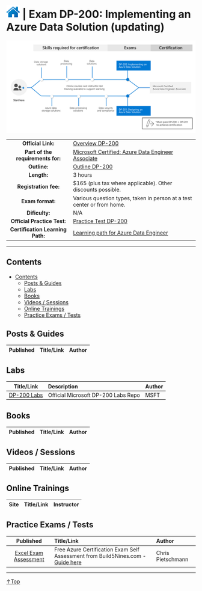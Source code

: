 # [![Home](/img/home.png)](certifications.md "Overview Certifications") | Exam DP-200: Implementing an Azure Data Solution (updating)
![Cert](/img/dp-200.png)

|                                   |                                                                                                                                 |
| :-------------------------------: | :------------------------------------------------------------------------------------------------------------------------------ |
|        **Official Link:**         | [Overview DP-200](https://docs.microsoft.com/en-us/learn/certifications/exams/DP-200)                                           |
| **Part of the requirements for:** | [Microsoft Certified: Azure Data Engineer Associate](https://docs.microsoft.com/en-us/learn/certifications/azure-data-engineer) |
|           **Outline:**            | [Outline DP-200](https://query.prod.cms.rt.microsoft.com/cms/api/am/binary/RE3Vzx2)                                             |
|            **Length:**            | 3 hours                                                                                                                         |
|       **Registration fee:**       | $165 (plus tax where applicable).  Other discounts possible.                                                                    |
|         **Exam format:**          | Various question types, taken in person at a test center or from home.                                                          |
|          **Dificulty:**           | N/A                                                                                                                             |
|    **Official Practice Test:**    | [Practice Test DP-200](https://us.mindhub.com/p/MU-DP-200)                                                                      |
| **Certification Learning Path:**  | [Learning path for Azure Data Engineer](https://query.prod.cms.rt.microsoft.com/cms/api/am/binary/RWuAzL)                       |


___

## Contents
- [Contents](#contents)
    - [Posts & Guides](#posts-&-guides)
    - [Labs](#labs)
    - [Books](#books)
    - [Videos / Sessions](#videos-/-sessions)
    - [Online Trainings](#online-trainings)
    - [Practice Exams / Tests](#practice-exams-/-tests)


## Posts & Guides
| Published | Title/Link | Author |
| :-------: | :--------- | :----- |



## Labs
|                                           Title/Link                                           | Description                         | Author |
| :--------------------------------------------------------------------------------------------: | :---------------------------------- | :----- |
| [DP-200 Labs](https://github.com/MicrosoftLearning/DP-200-Implementing-an-Azure-Data-Solution) | Official Microsoft DP-200 Labs Repo | MSFT   |


## Books
| Published | Title/Link | Author |
| :-------: | :--------- | :----- |



## Videos / Sessions
| Published | Title/Link | Author |
| :-------: | :--------- | :----- |



## Online Trainings
| Site  | Title/Link | Instructor |
| :---: | :--------- | :--------- |


## Practice Exams / Tests
|                                                                        Published                                                                         | Title/Link                                                                                                                                     | Author            |
| :------------------------------------------------------------------------------------------------------------------------------------------------------: | :--------------------------------------------------------------------------------------------------------------------------------------------- | :---------------- |
| [Excel Exam Assessment](https://github.com/Build5Nines/exam-assessments/blob/master/Assessments/Exam-Msft-DP-200-Self-Assessment-Build5Nines.xlsx?raw=1) | Free Azure Certification Exam Self Assessment from Build5Nines.com - [Guide here](https://build5nines.com/free-oss-exam-self-assessment-tool/) | Chris Pietschmann |

___
 <a href="#top" title="Back to the top.">↑Top</a>

